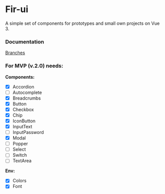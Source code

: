 # Fir-ui

A simple set of components for prototypes and small own projects on Vue 3.

### Documentation
[Branches](./docs/git-flow.md)

### For MVP (v.2.0) needs:
**Components:**<br/>
- [x] Accordion
- [ ] Autocomplete
- [x] Breadcrumbs
- [x] Button
- [x] Checkbox
- [x] Chip
- [x] IconButton
- [x] InputText
- [ ] InputPassword
- [x] Modal
- [ ] Popper
- [ ] Select
- [ ] Switch
- [ ] TextArea

**Env:**
- [x] Colors
- [x] Font